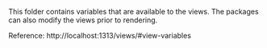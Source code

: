 This folder contains variables that are available to the views. The packages can
also modify the views prior to rendering.

Reference: http://localhost:1313/views/#view-variables